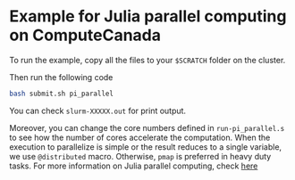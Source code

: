 # Example for Julia parallel computing on ComputeCanada

To run the example, copy all the files to your `$SCRATCH` folder on the cluster.

Then run the following code
```bash
bash submit.sh pi_parallel
```

You can check `slurm-XXXXX.out` for print output.

Moreover, you can change the core numbers defined in `run-pi_parallel.s` to see how the number of cores accelerate the computation.
When the execution to parallelize is simple or the result reduces to a single variable, we use `@distributed` macro. Otherwise, `pmap` is preferred in heavy duty tasks. For more information on Julia parallel computing, check [here](https://docs.julialang.org/en/v1/manual/parallel-computing/)
